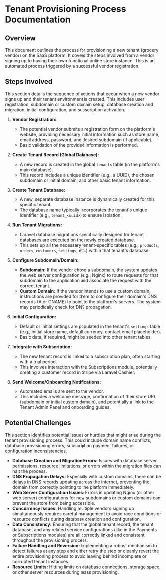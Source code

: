 # Tenant Provisioning Process Documentation

## Overview

This document outlines the process for provisioning a new tenant (grocery vendor) on the SaaS platform. It covers the steps involved from a vendor signing up to having their own functional online store instance.
This is an automated process triggered by a successful vendor registration.

## Steps Involved

This section details the sequence of actions that occur when a new vendor signs up and their tenant environment is created. This includes user registration, subdomain or custom domain setup, database creation and migration, initial configuration, and subscription activation.

1.  **Vendor Registration:**
    *   The potential vendor submits a registration form on the platform's website, providing necessary initial information such as store name, email address, password, and desired subdomain (if applicable).
    *   Basic validation of the provided information is performed.

2.  **Create Tenant Record (Global Database):**
    *   A new record is created in the global `tenants` table (in the platform's main database).
    *   This record includes a unique identifier (e.g., a UUID), the chosen subdomain or initial domain, and other basic tenant information.

3.  **Create Tenant Database:**
    *   A new, separate database instance is dynamically created for this specific tenant.
    *   The database name typically incorporates the tenant's unique identifier (e.g., `tenant_<uuid>`) to ensure isolation.

4.  **Run Tenant Migrations:**
    *   Laravel database migrations specifically designed for tenant databases are executed on the newly created database.
    *   This sets up all the necessary tenant-specific tables (e.g., `products`, `orders`, `customers`, `settings`, etc.) within that tenant's database.

5.  **Configure Subdomain/Domain:**
    *   **Subdomain:** If the vendor chose a subdomain, the system updates the web server configuration (e.g., Nginx) to route requests for that subdomain to the application and associate the request with the correct tenant.
    *   **Custom Domain:** If the vendor intends to use a custom domain, instructions are provided for them to configure their domain's DNS records (A or CNAME) to point to the platform's servers. The system may periodically check for DNS propagation.

6.  **Initial Configuration:**
    *   Default or initial settings are populated in the tenant's `settings` table (e.g., initial store name, default currency, contact email placeholder).
    *   Basic data, if required, might be seeded into other tenant tables.

7.  **Integrate with Subscription:**
    *   The new tenant record is linked to a subscription plan, often starting with a trial period.
    *   This involves interaction with the Subscriptions module, potentially creating a customer record in Stripe via Laravel Cashier.

8.  **Send Welcome/Onboarding Notifications:**
    *   Automated emails are sent to the vendor.
    *   This includes a welcome message, confirmation of their store URL (subdomain or initial custom domain), and potentially a link to the Tenant Admin Panel and onboarding guides.

## Potential Challenges

This section identifies potential issues or hurdles that might arise during the tenant provisioning process. This could include domain name conflicts, database provisioning errors, subscription payment failures, or configuration inconsistencies.

-   **Database Creation and Migration Errors:** Issues with database server permissions, resource limitations, or errors within the migration files can halt the process.
-   **DNS Propagation Delays:** Especially with custom domains, there can be delays in DNS records updating across the internet, preventing the domain from correctly pointing to the platform immediately.
-   **Web Server Configuration Issues:** Errors in updating Nginx (or other web server) configurations for new subdomains or custom domains can prevent the store from being accessible.
-   **Concurrency Issues:** Handling multiple vendors signing up simultaneously requires careful management to avoid race conditions or resource conflicts during database creation and configuration.
-   **Data Consistency:** Ensuring that the global tenant record, the tenant database, and any related service configurations (like in the Payments or Subscriptions modules) are all correctly linked and consistent throughout the provisioning process.
-   **Failure Handling and Reversion:** Implementing a robust mechanism to detect failures at any step and either retry the step or cleanly revert the entire provisioning process to avoid leaving behind incomplete or corrupted tenant instances.
-   **Resource Limits:** Hitting limits on database connections, storage space, or other server resources during mass provisioning.